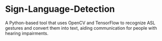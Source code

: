 # Sign-Language-Detection
A Python-based tool that uses OpenCV and TensorFlow to recognize ASL gestures and convert them into text, aiding communication for people with hearing impairments.
